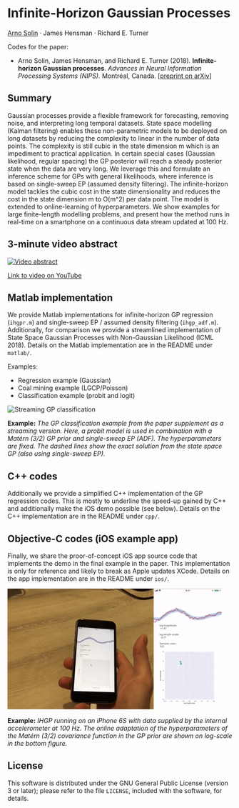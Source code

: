 # Infinite-Horizon Gaussian Processes

[Arno Solin](http://arno.solin.fi) · James Hensman · Richard E. Turner

Codes for the paper:

* Arno Solin, James Hensman, and Richard E. Turner (2018). **Infinite-horizon Gaussian processes**. *Advances in Neural Information Processing Systems (NIPS)*. Montréal, Canada. [[preprint on arXiv](https://arxiv.org/abs/1811.06588)]

## Summary

Gaussian processes provide a flexible framework for forecasting, removing noise, and interpreting long temporal datasets. State space modelling (Kalman filtering) enables these non-parametric models to be deployed on long datasets by reducing the complexity to linear in the number of data points. The complexity is still cubic in the state dimension m which is an impediment to practical application. In certain special cases (Gaussian likelihood, regular spacing) the GP posterior will reach a steady posterior state when the data are very long. We leverage this and formulate an inference scheme for GPs with general likelihoods, where inference is based on single-sweep EP (assumed density filtering). The infinite-horizon model tackles the cubic cost in the state dimensionality and reduces the cost in the state dimension m to O(m^2) per data point. The model is extended to online-learning of hyperparameters. We show examples for large finite-length modelling problems, and present how the method runs in real-time on a smartphone on a continuous data stream updated at 100 Hz.

## 3-minute video abstract

[![Video abstract](https://img.youtube.com/vi/myCvUT3XGPc/0.jpg)](http://www.youtube.com/watch?v=myCvUT3XGPc)

[Link to video on YouTube](http://www.youtube.com/watch?v=myCvUT3XGPc)

## Matlab implementation

We provide Matlab implementations for infinite-horizon GP regression (`ihgpr.m`) and single-sweep EP / assumed density filtering (`ihgp_adf.m`). Additionally, for comparison we provide a streamlined implementation of State Space Gaussian Processes with Non-Gaussian Likelihood (ICML 2018). Details on the Matlab implementation are in the README under `matlab/`.

Examples:
* Regression example (Gaussian)
* Coal mining example (LGCP/Poisson)
* Classification example (probit and logit)

![Streaming GP classification](./matlab/classification/ihgp-classification-probit-matern.gif)

**Example:** *The GP classification example from the paper supplement as a streaming version. Here, a probit model is used in combination with a Matérn (3/2) GP prior and single-sweep EP (ADF). The hyperparameters are fixed. The dashed lines show the exact solution from the state space GP (also using single-sweep EP).*

## C++ codes

Additionally we provide a simplified C++ implementation of the GP regression codes. This is mostly to underline the speed-up gained by C++ and additionally make the iOS demo possible (see below). Details on the C++ implementation are in the README under `cpp/`.

## Objective-C codes (iOS example app)

Finally, we share the proor-of-concept iOS app source code that implements the demo in the final example in the paper. This implementation is only for reference and likely to break as Apple updates XCode. Details on the app implementation are in the README under `ios/`.

![iOS online estimation](./ios/ios.gif)

**Example:** *IHGP running on an iPhone 6S with data supplied by the internal accelerometer at 100 Hz. The online adaptation of the hyperparameters of the Matérn (3/2) covariance function in the GP prior are shown on log-scale in the bottom figure.*

## License

This software is distributed under the GNU General Public License (version 3 or later); please refer to the file `LICENSE`, included with the software, for details.
